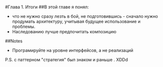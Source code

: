#Глава 1. Итоги
##В этой главе я понял:
 - что не нужно сразу лезть в бой, не подготовившись - сначало нужно продумать
 архитектуру, учитывая будущее использование и проблемы.
 - Наследованию лучше предпочитать композицию

 ##Notes
- Програмируйте на уровне интерфейсов, а не реализаций

P.S. с паттерном "стратегия" был знаком и раньше . XDDd
